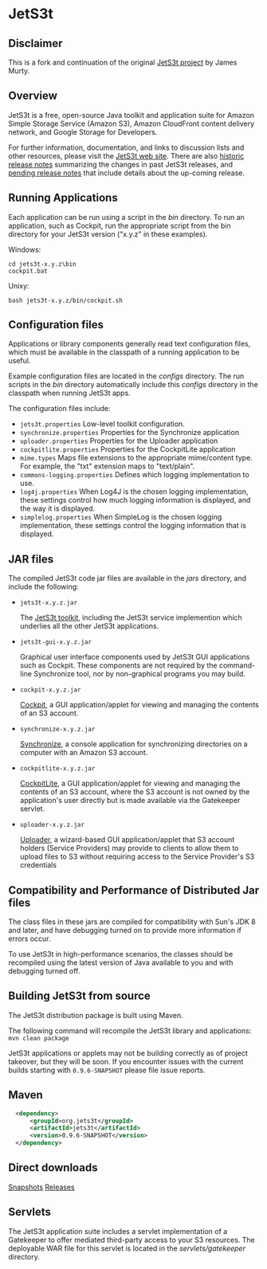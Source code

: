 JetS3t
======

Disclaimer
-----------
This is a fork and continuation of the original [JetS3t project](https://bitbucket.org/jmurty/jets3t/wiki/Home) by James Murty.

Overview
---------
JetS3t is a free, open-source Java toolkit and application suite for Amazon Simple Storage Service (Amazon S3), Amazon CloudFront content delivery network, and Google Storage for Developers.

For further information, documentation, and links to discussion lists and other resources, please visit the [JetS3t web site][jets3t]. There are also [historic release notes][jets3t-releasenotes-hist] summarizing the changes 
in past JetS3t releases, and [pending release notes][jets3t-releasenotes-pend] that include details about the up-coming release.

[jets3t]: http://www.jets3t.org/
[jets3t-toolkit]: http://www.jets3t.org/toolkit/toolkit.html

[jets3t-releasenotes-hist]: http://www.jets3t.org/RELEASE_NOTES.txt
[jets3t-releasenotes-pend]: https://bitbucket.org/jmurty/jets3t/src/tip/RELEASE_NOTES.txt

[jets3t-cockpit]: http://www.jets3t.org/applications/cockpit.html
[jets3t-synchronize]: http://www.jets3t.org/applications/synchronize.html
[jets3t-cockpitlite]: http://www.jets3t.org/applications/cockpitlite.html
[jets3t-uploader]: http://www.jets3t.org/applications/uploader.html


Running Applications
--------------------

Each application can be run using a script in the _bin_ directory.
To run an application, such as Cockpit, run the appropriate script from the bin directory for your JetS3t version ("x.y.z" in these examples).

Windows:

    cd jets3t-x.y.z\bin
    cockpit.bat

Unixy:

    bash jets3t-x.y.z/bin/cockpit.sh


Configuration files
-------------------

Applications or library components generally read text configuration files, which must be available in the classpath of a running application to be useful.

Example configuration files are located in the _configs_ directory. The run scripts in the _bin_ directory automatically include this _configs_ directory in the classpath when running JetS3t apps.

The configuration files include:

 * `jets3t.properties`
    Low-level toolkit configuration.
 * `synchronize.properties`
    Properties for the Synchronize application
 * `uploader.properties`
    Properties for the Uploader application
 * `cockpitlite.properties`
    Properties for the CockpitLite application
 * `mime.types`
    Maps file extensions to the appropriate mime/content type. For example, the "txt" extension maps to "text/plain".
 * `commons-logging.properties`
    Defines which logging implementation to use.
 * `log4j.properties`
    When Log4J is the chosen logging implementation, these settings control how much logging information is displayed, and
    the way it is displayed.
 * `simplelog.properties`
    When SimpleLog is the chosen logging implementation, these settings control the logging information that is displayed.


JAR files
---------

The compiled JetS3t code jar files are available in the _jars_ directory,
and include the following:

 * `jets3t-x.y.z.jar`

   The [JetS3t toolkit][jets3t-toolkit], including the JetS3t service implemention
   which underlies all the other JetS3t applications.

 * `jets3t-gui-x.y.z.jar`

   Graphical user interface components used by JetS3t GUI applications such as
   Cockpit. These components are not required by the command-line Synchronize
   tool, nor by non-graphical programs you may build.

 * `cockpit-x.y.z.jar`

   [Cockpit][jets3t-cockpit], a GUI application/applet for viewing and managing
   the contents of an S3 account.

 * `synchronize-x.y.z.jar`

   [Synchronize][jets3t-synchronize], a console application for synchronizing
   directories on a computer with an Amazon S3 account.

 * `cockpitlite-x.y.z.jar`

   [CockpitLite][jets3t-cockpitlite], a GUI application/applet for viewing and
   managing the contents of an S3 account, where the S3 account is not owned by
   the application's user directly but is made available via the Gatekeeper servlet.

 * `uploader-x.y.z.jar`

   [Uploader][jets3t-uploader], a wizard-based GUI application/applet that S3
   account holders (Service Providers) may provide to clients to allow them to
   upload files to S3 without requiring access to the Service Provider's S3
   credentials


Compatibility and Performance of Distributed Jar files
------------------------------------------------------

The class files in these jars are compiled for compatibility with Sun's JDK 8 and later, and have debugging turned on to provide more information if errors occur.

To use JetS3t in high-performance scenarios, the classes should be recompiled using the latest version of Java available to you and with debugging turned off.


Building JetS3t from source
---------------------------

The JetS3t distribution package is built using Maven.

The following command will recompile the JetS3t library and applications: `mvn clean package`

JetS3t applications or applets may not be building correctly as of project takeover, but they will be soon. If you encounter issues with the current builds starting with `0.9.6-SNAPSHOT` please file issue reports.

Maven
--------
```xml
  <dependency>
      <groupId>org.jets3t</groupId>
      <artifactId>jets3t</artifactId>
      <version>0.9.6-SNAPSHOT</version>
  </dependency>
```

Direct downloads
-------
[Snapshots](https://oss.sonatype.org/content/repositories/snapshots/org/jets3t/)
[Releases](https://oss.sonatype.org/content/repositories/releases/org/jets3t/)


Servlets
--------

The JetS3t application suite includes a servlet implementation of a Gatekeeper to offer mediated third-party access to your S3 resources. The deployable WAR file for this servlet is located in the _servlets/gatekeeper_ directory.
